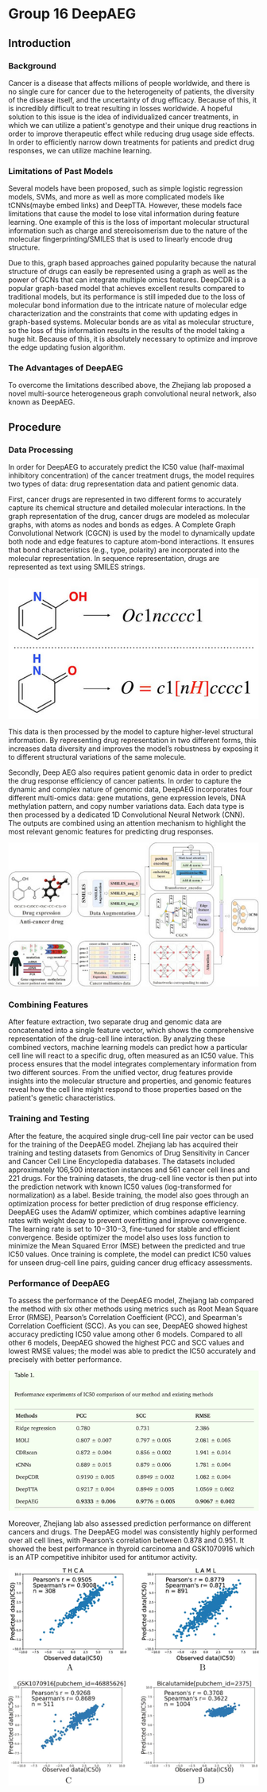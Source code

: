 # Group 16 DeepAEG

## Introduction

### Background
Cancer is a disease that affects millions of people worldwide, and there is no single cure for cancer due to the heterogeneity of patients, the diversity of the disease itself, and the uncertainty of
drug efficacy. Because of this, it is incredibly difficult to treat resulting in losses worldwide. A hopeful solution to this issue is the idea of individualized cancer treatments, in which we can utilize
a patient's genotype and their unique drug reactions in order to improve therapeutic effect while reducing drug usage side effects. In order to efficiently narrow down treatments for patients and predict
drug responses, we can utilize machine learning. 
### Limitations of Past Models
Several models have been proposed, such as simple logistic regression models, SVMs, and more as well as more complicated models like tCNNs(maybe embed
links) and DeepTTA. However, these models face limitations that cause the model to lose vital information during feature learning. One example of this is the loss of important molecular structural information such
as charge and stereoisomerism due to the nature of the molecular fingerprinting/SMILES that is used to linearly encode drug structure. 

Due to this, graph based approaches gained popularity because the natural structure of drugs can easily be represented using a graph as well as the power of GCNs that can integrate multiple omics features.
DeepCDR is a popular graph-based model that achieves excellent results compared to traditional models, but its performance is still impeded due to the loss of molecular bond information due to the 
intricate nature of molecular edge characterization and the constraints that come with updating edges in graph-based systems. Molecular bonds are as vital as molecular structure, so the loss of this information
results in the results of the model taking a huge hit. Because of this, it is absolutely necessary to optimize and improve the edge updating fusion algorithm.

### The Advantages of DeepAEG 
To overcome the limitations described above, the Zhejiang lab proposed a novel multi-source heterogeneous graph convolutional neural network, also known as DeepAEG. 


## Procedure

### Data Processing
In order for DeepAEG to accurately predict the IC50 value (half-maximal inhibitory concentration) of the cancer treatment drugs, the model requires two types of data: drug representation data and patient genomic data. 

First, cancer drugs are represented in two different forms to accurately capture its chemical structure and detailed molecular interactions. In the graph representation of the drug, 
cancer drugs are modeled as molecular graphs, with atoms as nodes and bonds as edges. A Complete Graph Convolutional Network (CGCN) is used by the model to dynamically update both node and edge 
features to capture atom-bond interactions. It ensures that bond characteristics (e.g., type, polarity) are incorporated into the molecular representation. In sequence representation, drugs are 
represented as text using SMILES strings. 

![fig1](fig1.jpg)

This data is then processed by the model to capture higher-level structural information. By representing drug representation in two different forms, this increases data diversity and improves the model’s 
robustness by exposing it to different structural variations of the same molecule. 

Secondly, Deep AEG also requires patient genomic data in order to predict the drug response efficiency of cancer patients. In order to capture the dynamic and complex nature of genomic data, 
DeepAEG incorporates four different multi-omics data: gene mutations, gene expression levels, DNA methylation pattern, and copy number variations data. Each data type is then processed by a 
dedicated 1D Convolutional Neural Network (CNN). The outputs are combined using an attention mechanism to highlight the most relevant genomic features for predicting drug responses.

![fig2](fig2.jpg)

### Combining Features
After feature extraction, two separate drug and genomic data are concatenated into a single feature vector, which shows the comprehensive representation of the drug-cell line interaction. 
By analyzing these combined vectors, machine learning models can predict how a particular cell line will react to a specific drug, often measured as an IC50 value. This process ensures that the model integrates 
complementary information from two different sources. From the unified vector, drug features provide insights into the molecular structure and properties, and genomic features reveal how the cell line might respond 
to those properties based on the patient's genetic characteristics.

### Training and Testing 
After the feature, the acquired single drug-cell line pair vector can be used  for the training of the DeepAEG model. Zhejiang lab has acquired their training and testing datasets from Genomics of Drug 
Sensitivity in Cancer and Cancer Cell Line Encyclopedia databases. The datasets included approximately 106,500 interaction instances and 561 cancer cell lines and 221 drugs. For the training datasets, the drug-cell 
line vector is then put into the prediction network with known IC50 values (log-transformed for normalization) as a label. Beside training, the model also goes through an optimization process for better prediction 
of drug response efficiency. DeepAEG uses the AdamW optimizer, which combines adaptive learning rates with weight decay to prevent overfitting and improve convergence. The learning rate is set to 10−310−3, fine-tuned
for stable and efficient convergence. Beside optimizer the model also uses loss function to minimize the Mean Squared Error (MSE) between the predicted and true IC50 values. Once training is complete, the model can 
predict IC50 values for unseen drug-cell line pairs, guiding cancer drug efficacy assessments.

### Performance of DeepAEG
To assess the performance of the DeepAEG model, Zhejiang lab compared the method with six other methods using metrics such as Root Mean Square Error (RMSE), Pearson’s Correlation Coefficient (PCC), and 
Spearman's Correlation Coefficient (SCC). As you can see, DeepAEG showed highest accuracy predicting IC50 value among other 6 models. Compared to all other 6 models, DeepAEG showed the highest PCC and SCC values 
and lowest RMSE values; the model was able to predict the IC50 accurately and precisely with better performance.

![fig3](fig3.png)

Moreover, Zhejiang lab also assessed prediction performance on different cancers and drugs. The DeepAEG model was consistently highly performed over all cell lines, with Pearson’s correlation between 0.878 and 0.951.
It showed the best performance in thyroid carcinoma and GSK1070916 which is an ATP competitive inhibitor used for antitumor activity. 

![fig4](fig4.png)



